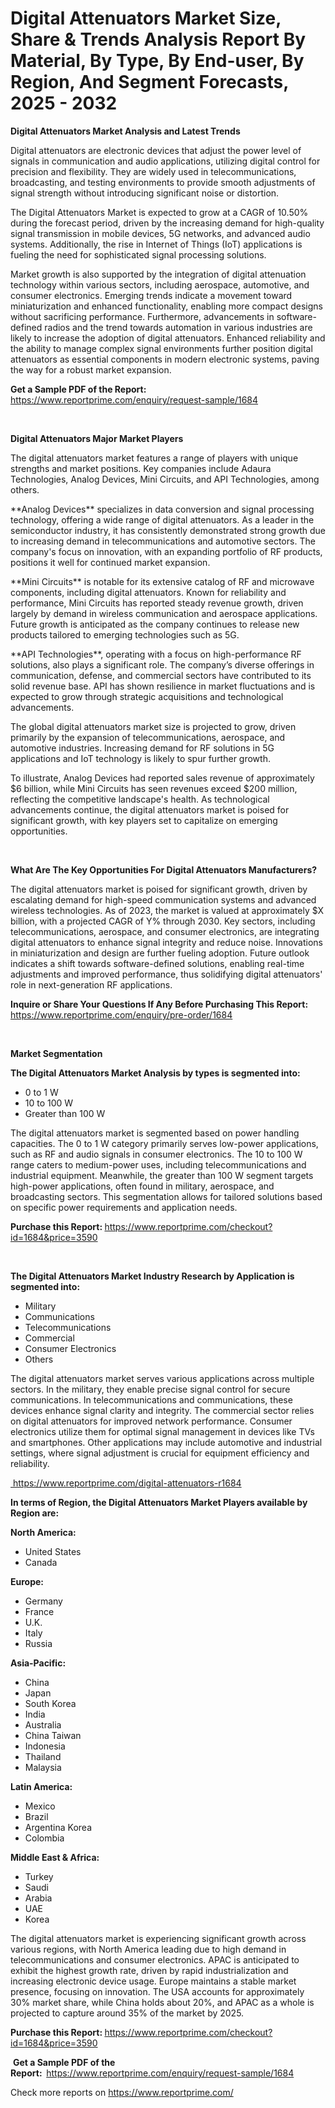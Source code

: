 <p><h1>Digital Attenuators Market Size, Share & Trends Analysis Report By Material, By Type, By End-user, By Region, And Segment Forecasts, 2025 - 2032</h1></p><p><strong>Digital Attenuators Market Analysis and Latest Trends</strong></p>
<p><p>Digital attenuators are electronic devices that adjust the power level of signals in communication and audio applications, utilizing digital control for precision and flexibility. They are widely used in telecommunications, broadcasting, and testing environments to provide smooth adjustments of signal strength without introducing significant noise or distortion.</p><p>The Digital Attenuators Market is expected to grow at a CAGR of 10.50% during the forecast period, driven by the increasing demand for high-quality signal transmission in mobile devices, 5G networks, and advanced audio systems. Additionally, the rise in Internet of Things (IoT) applications is fueling the need for sophisticated signal processing solutions. </p><p>Market growth is also supported by the integration of digital attenuation technology within various sectors, including aerospace, automotive, and consumer electronics. Emerging trends indicate a movement toward miniaturization and enhanced functionality, enabling more compact designs without sacrificing performance. Furthermore, advancements in software-defined radios and the trend towards automation in various industries are likely to increase the adoption of digital attenuators. Enhanced reliability and the ability to manage complex signal environments further position digital attenuators as essential components in modern electronic systems, paving the way for a robust market expansion.</p></p>
<p><strong>Get a Sample PDF of the Report:&nbsp;</strong> <a href="https://www.reportprime.com/enquiry/request-sample/1684?utm_campaign=2820&utm_medium=2&utm_source=Github&utm_content=ia&utm_term=18032025&utm_id=digital-attenuators">https://www.reportprime.com/enquiry/request-sample/1684</a></p>
<p>&nbsp;</p>
<p><strong>Digital Attenuators Major Market Players</strong></p>
<p><p>The digital attenuators market features a range of players with unique strengths and market positions. Key companies include Adaura Technologies, Analog Devices, Mini Circuits, and API Technologies, among others.</p><p>**Analog Devices** specializes in data conversion and signal processing technology, offering a wide range of digital attenuators. As a leader in the semiconductor industry, it has consistently demonstrated strong growth due to increasing demand in telecommunications and automotive sectors. The company's focus on innovation, with an expanding portfolio of RF products, positions it well for continued market expansion.</p><p>**Mini Circuits** is notable for its extensive catalog of RF and microwave components, including digital attenuators. Known for reliability and performance, Mini Circuits has reported steady revenue growth, driven largely by demand in wireless communication and aerospace applications. Future growth is anticipated as the company continues to release new products tailored to emerging technologies such as 5G.</p><p>**API Technologies**, operating with a focus on high-performance RF solutions, also plays a significant role. The company’s diverse offerings in communication, defense, and commercial sectors have contributed to its solid revenue base. API has shown resilience in market fluctuations and is expected to grow through strategic acquisitions and technological advancements.</p><p>The global digital attenuators market size is projected to grow, driven primarily by the expansion of telecommunications, aerospace, and automotive industries. Increasing demand for RF solutions in 5G applications and IoT technology is likely to spur further growth.</p><p>To illustrate, Analog Devices had reported sales revenue of approximately $6 billion, while Mini Circuits has seen revenues exceed $200 million, reflecting the competitive landscape's health. As technological advancements continue, the digital attenuators market is poised for significant growth, with key players set to capitalize on emerging opportunities.</p></p>
<p>&nbsp;</p>
<p><strong>What Are The Key Opportunities For Digital Attenuators Manufacturers?</strong></p>
<p><p>The digital attenuators market is poised for significant growth, driven by escalating demand for high-speed communication systems and advanced wireless technologies. As of 2023, the market is valued at approximately $X billion, with a projected CAGR of Y% through 2030. Key sectors, including telecommunications, aerospace, and consumer electronics, are integrating digital attenuators to enhance signal integrity and reduce noise. Innovations in miniaturization and design are further fueling adoption. Future outlook indicates a shift towards software-defined solutions, enabling real-time adjustments and improved performance, thus solidifying digital attenuators' role in next-generation RF applications.</p></p>
<p><strong>Inquire or Share Your Questions If Any Before Purchasing This Report:</strong> <a href="https://www.reportprime.com/enquiry/pre-order/1684?utm_campaign=2820&utm_medium=2&utm_source=Github&utm_content=ia&utm_term=18032025&utm_id=digital-attenuators">https://www.reportprime.com/enquiry/pre-order/1684</a></p>
<p>&nbsp;</p>
<p><strong>Market Segmentation</strong></p>
<p><strong>The Digital Attenuators Market Analysis by types is segmented into:</strong></p>
<p><ul><li>0 to 1 W</li><li>10 to 100 W</li><li>Greater than 100 W</li></ul></p>
<p><p>The digital attenuators market is segmented based on power handling capacities. The 0 to 1 W category primarily serves low-power applications, such as RF and audio signals in consumer electronics. The 10 to 100 W range caters to medium-power uses, including telecommunications and industrial equipment. Meanwhile, the greater than 100 W segment targets high-power applications, often found in military, aerospace, and broadcasting sectors. This segmentation allows for tailored solutions based on specific power requirements and application needs.</p></p>
<p><strong>Purchase this Report:&nbsp;</strong><a href="https://www.reportprime.com/checkout?id=1684&price=3590&utm_campaign=2820&utm_medium=2&utm_source=Github&utm_content=ia&utm_term=18032025&utm_id=digital-attenuators">https://www.reportprime.com/checkout?id=1684&price=3590</a></p>
<p>&nbsp;</p>
<p><strong>The Digital Attenuators Market Industry Research by Application is segmented into:</strong></p>
<p><ul><li>Military</li><li>Communications</li><li>Telecommunications</li><li>Commercial</li><li>Consumer Electronics</li><li>Others</li></ul></p>
<p><p>The digital attenuators market serves various applications across multiple sectors. In the military, they enable precise signal control for secure communications. In telecommunications and communications, these devices enhance signal clarity and integrity. The commercial sector relies on digital attenuators for improved network performance. Consumer electronics utilize them for optimal signal management in devices like TVs and smartphones. Other applications may include automotive and industrial settings, where signal adjustment is crucial for equipment efficiency and reliability.</p></p>
<p><a href="https://www.reportprime.com/digital-attenuators-r1684?utm_campaign=2820&utm_medium=2&utm_source=Github&utm_content=ia&utm_term=18032025&utm_id=digital-attenuators">&nbsp;https://www.reportprime.com/digital-attenuators-r1684</a></p>
<p><strong>In terms of Region, the Digital Attenuators Market Players available by Region are:</strong></p>
<p>
    <p> <strong> North America: </strong>
        <ul>
            <li>United States</li>
            <li>Canada</li>
        </ul>
        </p> 
    <p> <strong> Europe: </strong>
        <ul>
            <li>Germany</li>
            <li>France</li>
            <li>U.K.</li>
            <li>Italy</li>
            <li>Russia</li>
        </ul>
        </p> 
    <p> <strong> Asia-Pacific: </strong>
        <ul>
            <li>China</li>
            <li>Japan</li>
            <li>South Korea</li>
            <li>India</li>
            <li>Australia</li>
            <li>China Taiwan</li>
            <li>Indonesia</li>
            <li>Thailand</li>
            <li>Malaysia</li>
        </ul>
        </p> 
    <p> <strong> Latin America: </strong>
        <ul>
            <li>Mexico</li>
            <li>Brazil</li>
            <li>Argentina Korea</li>
            <li>Colombia</li>
        </ul>
        </p> 
    <p> <strong> Middle East & Africa: </strong>
        <ul>
            <li>Turkey</li>
            <li>Saudi</li>
            <li>Arabia</li>
            <li>UAE</li>
            <li>Korea</li>
        </ul>
    </p>
    </p>
<p><p>The digital attenuators market is experiencing significant growth across various regions, with North America leading due to high demand in telecommunications and consumer electronics. APAC is anticipated to exhibit the highest growth rate, driven by rapid industrialization and increasing electronic device usage. Europe maintains a stable market presence, focusing on innovation. The USA accounts for approximately 30% market share, while China holds about 20%, and APAC as a whole is projected to capture around 35% of the market by 2025.</p></p>
<p><strong>Purchase this Report: </strong><a href="https://www.reportprime.com/checkout?id=1684&price=3590&utm_campaign=2820&utm_medium=2&utm_source=Github&utm_content=ia&utm_term=18032025&utm_id=digital-attenuators">https://www.reportprime.com/checkout?id=1684&price=3590</a></p>
<p>&nbsp;<strong>Get a Sample PDF of the Report:&nbsp;&nbsp;</strong><a href="https://www.reportprime.com/enquiry/request-sample/1684?utm_campaign=2820&utm_medium=2&utm_source=Github&utm_content=ia&utm_term=18032025&utm_id=digital-attenuators">https://www.reportprime.com/enquiry/request-sample/1684</a></p>
<p><strong></strong></p>
<p>Check more reports on <a href="https://www.reportprime.com/?utm_campaign=2820&utm_medium=2&utm_source=Github&utm_content=ia&utm_term=18032025&utm_id=digital-attenuators">https://www.reportprime.com/</a></p>